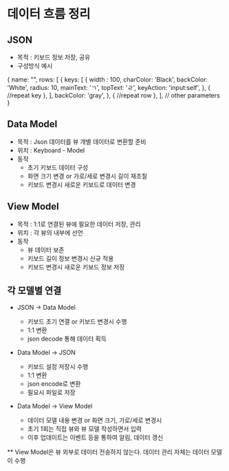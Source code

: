 #  데이터 흐름 정리

## JSON
- 목적 : 키보드 정보 저장, 공유
- 구성방식 예시

{
    name: "",
    rows: [
        {
            keys: [
                {
                    width : 100,
                    charColor: 'Black',
                    backColor: 'White',
                    radius: 10,
                    mainText: 'ㄱ',
                    topText: 'ㄹ',
                    keyAction: 'input:self',
                },
                {
                    //repeat key
                },
            ],
            backColor: 'gray',
        },
        {
            //repeat row
        },
    ],
    // other parameters
}


## Data Model
- 목적 : Json 데이터를 뷰 개별 데이터로 변환할 준비
- 위치 : Keyboard - Model
- 동작
    * 초기 키보드 데이터 구성
    * 화면 크기 변경 or 가로/세로 변경시 길이 재조절
    * 키보드 변경시 새로운 키보드로 데이터 변경
    

## View Model
- 목적 : 1:1로 연결된 뷰에 필요한 데이터 저장, 관리
- 위치 : 각 뷰의 내부에 선언
- 동작
    * 뷰 데이터 보존
    * 키보드 길이 정보 변경시 신규 적용
    * 키보드 변경시 새로운 키보드 정보 저장
    

## 각 모델별 연결

- JSON -> Data Model
    * 키보드 초기 연결 or 키보드 변경시 수행
    * 1:1 변환
    * json decode 통해 데이터 획득

- Data Model -> JSON
    * 키보드 설정 저장시 수행
    * 1:1 변환
    * json encode로 변환
    * 필요시 파일로 저장
    
- Data Model -> View Model
    * 데이터 모델 내용 변경 or 화면 크기, 가로/세로 변경시
    * 초기 1회는 직접 뷰와 뷰 모델 작성하면서 입력
    * 이후 업데이트는 이벤트 등을 통하여 알림, 데이터 갱신
    
** View Model은 뷰 외부로 데이터 전송하지 않는다. 데이터 관리 자체는 데이터 모델이 수행


